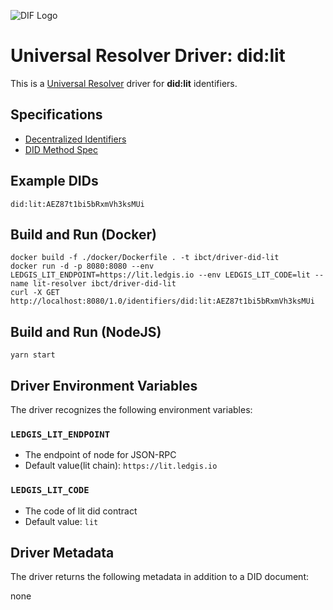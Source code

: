 ![DIF Logo](https://raw.githubusercontent.com/decentralized-identity/universal-resolver/master/docs/logo-dif.png)

# Universal Resolver Driver: did:lit

This is a [Universal Resolver](https://github.com/decentralized-identity/universal-resolver/) driver for **did:lit** identifiers.

## Specifications

* [Decentralized Identifiers](https://w3c.github.io/did-core/)
* [DID Method Spec](https://github.com/ibct-dev/lit-DID/blob/main/docs/did:lit-method-spec_eng_v0.1.0.md)

## Example DIDs

```
did:lit:AEZ87t1bi5bRxmVh3ksMUi
```

## Build and Run (Docker)

```
docker build -f ./docker/Dockerfile . -t ibct/driver-did-lit
docker run -d -p 8080:8080 --env LEDGIS_LIT_ENDPOINT=https://lit.ledgis.io --env LEDGIS_LIT_CODE=lit --name lit-resolver ibct/driver-did-lit
curl -X GET http://localhost:8080/1.0/identifiers/did:lit:AEZ87t1bi5bRxmVh3ksMUi
```

## Build and Run (NodeJS)

```
yarn start
```

## Driver Environment Variables

The driver recognizes the following environment variables:

### `LEDGIS_LIT_ENDPOINT`

 * The endpoint of node for JSON-RPC
 * Default value(lit chain): `https://lit.ledgis.io`

### `LEDGIS_LIT_CODE`

 * The code of lit did contract
 * Default value: `lit`

## Driver Metadata

The driver returns the following metadata in addition to a DID document:

none